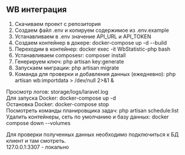 <h2>WB интеграция</h2>

1. Скачиваем проект с репозитория
2. Создаем файл .env и копируем содержимое из .env.example
3. Устанавливаем в .env значение API_URL и API_TOKEN
4. Создаем контейнер в докере: docker-compose up -d --build
5. Переходим в контейнер: docker exec -it WbStatistic-php bash
6. Устанавливаем composesr: composer install
7. Генерируем ключ: php artisan key:generate
8. Запускаем миграции: php artisan migrate
9. Команда для проверки и добавления данных (ежедневно):
php artisan wb:importdata > /dev/null 2>&1 &

Просмотр логов: storage/logs/laravel.log  
Для запуска Docker: docker-compose up -d  
Остановка Docker: docker-compose stop  
Посмотреть команды планировщика задач: php artisan schedule:list  
Удалить контейнеры, сеть по умолчанию и базу данных: docker compose down --volumes

Для проверки полученных данных необходимо подключиться к БД клиент и там смотреть.  
127.0.0.1:3307 - локально
